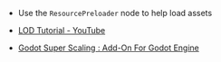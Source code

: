 + Use the `ResourcePreloader` node to help load assets

+ [LOD Tutorial - YouTube](https://www.youtube.com/watch?v=S8dMzNRd63E&list=PLHQ_fz07xlU0nkL7mdjKqAUqQXaGOjdml&index=1)

+ [Godot Super Scaling : Add-On For Godot Engine](https://cybereality.itch.io/godot-super-scaling-add-on-for-godot-engine)




